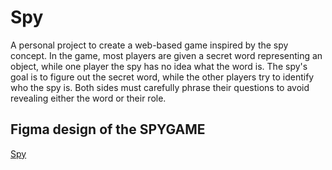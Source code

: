 # Spy

A personal project to create a web-based game inspired by the spy concept. In the game, most players are given a secret word representing an object, while one player the spy has no idea what the word is. The spy's goal is to figure out the secret word, while the other players try to identify who the spy is. Both sides must carefully phrase their questions to avoid revealing either the word or their role.

## Figma design of the SPYGAME
[Spy](https://www.figma.com/design/MqRKP1Wfqq8ahyhC8reAEg/SPY?node-id=0-1&t=pHAgDxjkQUD8X6I6-1)
